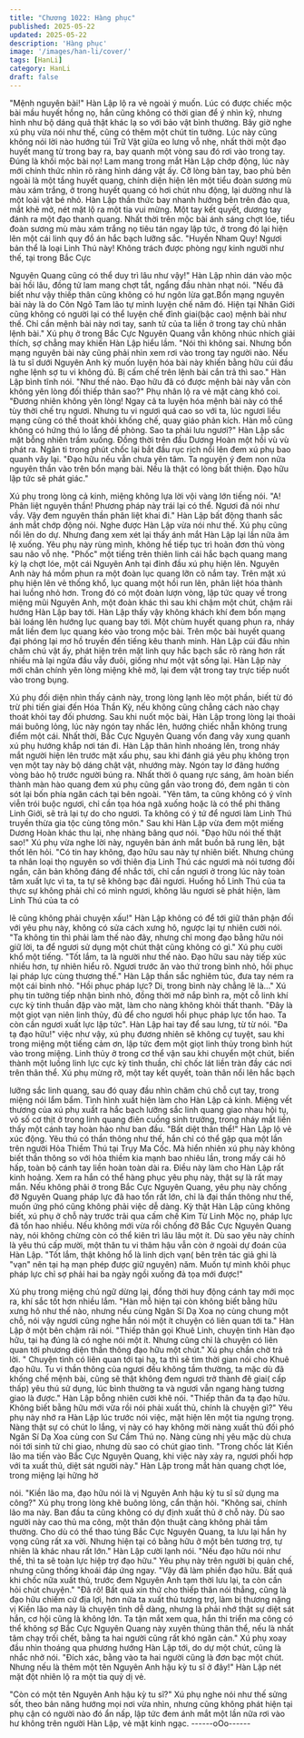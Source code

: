 ```yaml
---
title: "Chương 1022: Hàng phục"
published: 2025-05-22
updated: 2025-05-22
description: 'Hàng phục'
image: '/images/han-li/cover/'
tags: [HanLi]
category: HanLi
draft: false
---
```


"Mệnh nguyên bài!"
Hàn Lập lộ ra vẻ ngoài ý muốn.
Lúc có được chiếc mộc bài mầu huyết hồng nọ, hắn cũng không
có thời gian để ý nhìn kỹ, nhưng hình như bộ dáng quả thật khác
lạ so với bảo vật bình thường. Bây giờ nghe xú phụ vừa nói như
thế, cũng có thêm một chút tin tưởng.
Lúc này cũng không nói lời nào hướng túi Trữ Vật giữa eo lưng
vỗ nhẹ, nhất thời một đạo huyết mang từ trong bay ra, bay quanh
một vòng sau đó rơi vào trong tay.
Đúng là khối mộc bài nọ!
Lam mang trong mắt Hàn Lập chớp động, lúc này mới chính thức
nhìn rõ ràng hình dáng vật ấy.
Cỡ lòng bàn tay, bao phủ bên ngoài là một tầng huyết quang,
chính diện hiện lên một tiểu đoàn sương mù màu xám trắng, ở
trong huyết quang có hơi chút nhu động, lại dường như là một
loài vật bé nhỏ.
Hàn Lập thần thức bay nhanh hướng bên trên đảo qua, mắt khẽ
mở, nét mặt lộ ra một tia vui mừng. Một tay kết quyết, dương tay
đánh ra một đạo thanh quang.
Nhất thời trên mộc bài ánh sáng chợt lóe, tiểu đoàn sương mù
màu xám trắng nọ tiêu tán ngay lập tức, ở trong đó lại hiện lên
một cái linh quy đồ án hắc bạch lưỡng sắc.
"Huyền Nham Quy! Ngươi bản thể là loại Linh Thú này! Không
trách được phòng ngự kinh người như thế, tại trong Bắc Cực

Nguyên Quang cũng có thể duy trì lâu như vậy!"
Hàn Lập nhìn dán vào mộc bài hồi lâu, đồng tử lam mang chợt
tắt, ngẩng đầu nhàn nhạt nói.
"Nếu đã biết như vậy thiếp thân cũng không có hư ngôn lừa
gạt.Bổn mạng nguyên bài này là do Côn Ngô Tam lão tự mình
luyện chế năm đó. Hiện tại Nhân Giới cũng không có người lại có
thể luyện chế đỉnh giai(bậc cao) mệnh bài như thế. Chỉ cần mệnh
bài này nơi tay, sanh tử của ta liền ở trong tay chủ nhân lệnh bài."
Xú phụ ở trong Bắc Cực Nguyên Quang vẫn không nhúc nhích
giải thích, sợ chẳng may khiến Hàn Lập hiểu lầm.
"Nói thì không sai. Nhưng bổn mạng nguyên bài này cũng phải
nhìn xem rơi vào trong tay người nào. Nếu là tu sĩ dưới Nguyên
Anh kỳ muốn luyện hóa bài này khiến bằng hữu cúi đầu nghe lệnh
sợ tu vi không đủ. Bị cấm chế trên lệnh bài cắn trả thì sao."
Hàn Lập bình tĩnh nói.
"Như thế nào. Đạo hữu đã có được mệnh bài này vẫn còn không
yên lòng đối thiếp thân sao?"
Phụ nhân lộ ra vẻ mặt càng khó coi.
"Đương nhiên không yên lòng! Ngay cả ta luyện hóa mệnh bài
này có thể tùy thời chế trụ ngươi. Nhưng tu vi ngươi quá cao so
với ta, lúc ngươi liều mạng cũng có thể thoát khỏi khống chế,
quay giáo phản kích. Hàn mỗ cũng không có hứng thú lo lắng đề
phòng. Sao ta phải lưu ngươi?"
Hàn Lập sắc mặt bỗng nhiên trầm xuống. Đồng thời trên đầu
Dương Hoàn một hồi vù vù phát ra. Ngân ti trong phút chốc lại bắt
đầu rục rịch nổi lên đem xú phụ bao quanh vây lại.
"Đạo hữu nếu vẫn chưa yên tâm. Ta nguyện ý đem non nửa
nguyên thần vào trên bổn mạng bài. Nếu là thật có lòng bất thiện.
Đạo hữu lập tức sẽ phát giác."

Xú phụ trong lòng cả kinh, miệng không lựa lời vội vàng lớn tiếng
nói.
"A! Phân liệt nguyên thần! Phương pháp này trái lại có thể. Ngươi
đã nói như vầy. Vậy đem nguyên thần phân liệt khai đi."
Hàn Lập bất động thanh sắc ánh mắt chớp động nói.
Nghe được Hàn Lập vừa nói như thế. Xú phụ cũng nổi lên do dự.
Nhưng đang xem xét lại thấy ánh mắt Hàn Lập lại lần nữa âm lệ
xuống. Yêu phụ này rùng mình, không hề tiếp tục trì hoãn đơn thủ
vòng sau não vỗ nhẹ.
"Phốc" một tiếng trên thiên linh cái hắc bạch quang mang kỳ lạ
chợt lóe, một cái Nguyên Anh tại đỉnh đầu xú phụ hiện lên.
Nguyên Anh này há mồm phun ra một đoàn lục quang lỡn cõ nắm
tay.
Trên mặt xú phụ hiện lên vẻ thống khổ, lục quang một hồi run lên,
phân liệt hóa thành hai luồng nhỏ hơn.
Trong đó có một đoàn lượn vòng, lập tức quay về trong miệng
mũi Nguyên Anh, một đoàn khác thì sau khi chậm một chút, chậm
rãi hướng Hàn Lập bay tới.
Hàn Lập thấy vậy không khách khí đem bổn mạng bài loáng lên
hướng lục quang bay tới.
Một chùm huyết quang phun ra, nháy mắt liền đem lục quang kéo
vào trong mộc bài. Trên mộc bài huyết quang đại phóng lại mơ hồ
truyền đến tiếng kêu thanh minh.
Hàn Lập cúi đầu nhìn chăm chú vật ấy, phát hiện trên mặt linh quy
hắc bạch sắc rõ ràng hơn rất nhiều mà lại ngửa đầu vẫy đuôi,
giống như một vật sống lại.
Hàn Lập này mới chân chính yên lòng miệng khẽ mở, lại đem vật
trong tay trực tiếp nuốt vào trong bụng.

Xú phụ đối diện nhìn thấy cảnh này, trong lòng lạnh lẽo một phần,
biết từ đó trừ phi tiến giai đến Hóa Thần Kỳ, nếu không cũng
chẳng cách nào chạy thoát khỏi tay đối phương.
Sau khi nuốt mộc bài, Hàn Lập trong lòng lại thoải mái buông
lỏng, lúc này ngón tay nhấc lên, hướng chiếc nhẫn không trung
điểm một cái.
Nhất thời, Bắc Cực Nguyên Quang vốn đang vây xung quanh xú
phụ hướng khắp nơi tán đi.
Hàn Lập thân hình nhoáng lên, trong nháy mắt người hiện lên
trước mặt xấu phụ, sau khi đánh giá yêu phụ không trọn vẹn một
tay này bộ dáng chật vật, nhướng mày.
Ngón tay lơ đãng hướng vòng bảo hộ trước người búng ra.
Nhất thời ô quang rực sáng, âm hoàn biến thành màn hào quang
đem xú phụ cũng gắn vào trong đó, đem ngân ti còn sót lại bốn
phía ngăn cách tại bên ngoài.
"Yên tâm, ta cũng không có ý vĩnh viễn trói buộc ngươi, chỉ cần
tọa hóa ngã xuống hoặc là có thể phi thăng Linh Giới, sẽ trả lại tự
do cho ngươi. Ta không có ý tứ để ngươi làm Linh Thú truyền
thừa gia tộc cùng tông môn."
Sau khi Hàn Lập vừa đem một miếng Dương Hoàn khác thu lại,
nhẹ nhàng bâng quơ nói.
"Đạo hữu nói thế thật sao!"
Xú phụ vừa nghe lời này, nguyên bản ánh mắt buồn bã rung lên,
bật thốt lên hỏi.
"Có tin hay không, đạo hữu sau này tự nhiên biết. Nhưng chúng
ta nhân loại thọ nguyên so với thiên địa Linh Thú các ngươi mà
nói tương đối ngắn, căn bản không đáng để nhắc tới, chỉ cần
ngươi ở trong lúc này toàn tâm xuất lực vì ta, ta tự sẽ không bạc
đãi ngươi. Huống hồ Linh Thú của ta thực sự không phải chỉ có
mình ngươi, không lâu ngươi sẽ phát hiện, làm Linh Thú của ta có

lẽ cũng không phải chuyện xấu!"
Hàn Lập không có để tới giữ thân phận đối với yêu phụ này,
không có sửa cách xưng hô, ngược lại tự nhiên cười nói.
"Ta không tin thì phải làm thế nào đây, nhưng chỉ mong đạo bằng
hữu nói giữ lời, ta để ngươi sử dụng một chút
thật cũng không có gì."
Xú phụ cười khổ một tiếng.
"Tốt lắm, ta là người như thế nào. Đạo hữu sau này tiếp xúc nhiều
hơn, tự nhiên hiểu rõ. Ngươi trước ăn vào thứ trong bình nhỏ, hồi
phục lại pháp lực cùng thương thế."
Hàn Lập thần sắc nghiêm túc, đưa tay ném ra một cái bình nhỏ.
"Hồi phục pháp lực? Di, trong bình này chẳng lẽ là..."
Xú phụ tin tưởng tiếp nhận bình nhỏ, đồng thời mở nắp bình ra,
một cỗ linh khí cực kỳ tinh thuần đập vào mặt, làm cho nàng
không khỏi thất thanh.
"Đây là một giọt vạn niên linh thủy, đủ để cho ngươi hồi phục pháp
lực tổn hao. Ta còn cần ngươi xuất lực lập tức".
Hàn Lập hai tay để sau lưng, từ từ nói.
"Đa tạ đạo hữu!"
việc như vậy, xú phụ đương nhiên sẽ không cự tuyệt, sau khi
trong miệng một tiếng cảm ơn, lập tức đem một giọt linh thủy
trong bình hút vào trong miệng.
Linh thủy ở trong cơ thể vận sau khi chuyển một chút, biến thành
một luồng linh lực cực kỳ tinh thuần, chỉ chốc lát liền tràn đầy các
nơi trên thân thể.
Xú phụ mừng rỡ, một tay kết quyết, toàn thân nổi lên hắc bạch

lưỡng sắc linh quang, sau đó quay đầu nhìn chăm chú chỗ cụt
tay, trong miệng nói lẩm bẩm.
Tình hình xuất hiện làm cho Hàn Lập cả kinh.
Miệng vết thương của xú phụ xuất ra hắc bạch lưỡng sắc linh
quang giao nhau hội tụ, vô số cơ thịt ở trong linh quang điên
cuồng sinh trưởng, trong nháy mắt liền thấy một cánh tay hoàn
hảo như ban đầu.
"Bất diệt thân thể!"
Hàn Lập lộ vẻ xúc động.
Yêu thú có thần thông như thế, hắn chỉ có thể gặp qua một lần
trên người Hỏa Thiềm Thú tại Trụy Ma Cốc. Mà hiển nhiên xú phụ
này không biết thần thông so với hỏa thiềm kia mạnh bao nhiêu
lần, trong mấy cái hô hấp, toàn bộ cánh tay liền hoàn toàn dài ra.
Điều này làm cho Hàn Lập rất kinh hoảng.
Xem ra hắn có thể hàng phục yêu phụ này, thật sự là rất may
mắn.
Nếu không phải ở trong Bắc Cực Nguyên Quang, yêu phụ này
chống đỡ Nguyên Quang pháp lực đã hao tổn rất lớn, chỉ là đại
thần thông như thế, muốn ứng phó cũng không phải việc dễ dàng.
Kỳ thật Hàn Lập cũng không biết, xú phụ ở chỗ này trước trải qua
cấm chế Kim Từ Linh Mộc nọ, pháp lực đã tổn hao nhiều. Nếu
không mới vừa rồi chống đỡ Bắc Cực Nguyên Quang này, nói
không chừng còn có thể kiên trì lâu lâu một ít.
Dù sao yêu này chính là yêu thú cấp mười, một thân tu vi thâm
hậu vẫn còn ở ngoài dự đoán của Hàn Lập.
"Tốt lắm, thật không hổ là linh dịch vạn( bên trên tác giả ghi là
"vạn" nên tại hạ mạn phép được giữ nguyên) năm. Muốn tự mình
khôi phục pháp lực chỉ sợ phải hai ba ngày ngồi xuống đả tọa mới
được!"

Xú phụ trong miệng chú ngữ dừng lại, đồng thời huy động cánh
tay mới mọc ra, khí sắc tốt hơn nhiều lắm.
"Hàn mỗ hiện tại còn không biết bằng hữu xưng hô như thế nào,
nhưng nếu cùng Ngân Sí Dạ Xoa nọ cùng chung một chỗ, nói vậy
ngươi cũng nghe hắn nói một ít chuyện có liên quan tới ta."
Hàn Lập ở một bên chậm rãi nói.
"Thiếp thân gọi Khuê Linh, chuyện tình Hàn đạo hữu, tại hạ đúng
là có nghe nói một ít. Nhưng cũng chỉ là chuyện có liên quan tới
phương diện thần thông đạo hữu một chút."
Xú phụ chần chờ trả lời.
" Chuyện tình có liên quan tới tại hạ, ta thì sẽ tìm thời gian nói cho
Khuê đạo hữu. Tu vi thần thông của ngươi đều không tầm thường,
ta mặc dù đã khống chế mệnh bài, cũng sẽ thật không đem ngươi
trở thành đê giai( cấp thấp) yêu thú sử dụng, lúc bình thường ta
và ngươi vẫn ngang hàng tương giao là được."
Hàn Lập bỗng nhiên cười khẽ nói.
"Thiếp thân đa tạ đạo hữu. Không biết bằng hữu mới vừa rồi nói
phải xuất thủ, chính là chuyện gì?"
Yêu phụ này nhớ ra Hàn Lập lúc trước nói việc, mặt hiện lên một
tia ngưng trọng.
Nàng thật sự có chút lo lắng, vị này có hay không mời nàng xuất
thủ đối phó Ngân Sí Dạ Xoa cùng con Sư Cầm Thú nọ. Nàng
cùng nhị yêu mặc dù chưa nói tới sinh tử chi giao, nhưng dù sao
có chút giao tình.
"Trong chốc lát Kiền lão ma tiến vào Bắc Cực Nguyên Quang, khi
việc này xảy ra, ngươi phối hợp với ta xuất thủ, diệt sát người
này."
Hàn Lập trong mắt hàn quang chợt lóe, trong miệng lại hững hờ

nói.
"Kiền lão ma, đạo hữu nói là vị Nguyên Anh hậu kỳ tu sĩ sử dụng
ma công?"
Xú phụ trong lòng khẽ buông lỏng, cẩn thận hỏi.
"Không sai, chính lão ma này. Ban đầu ta cũng không có dự định
xuất thủ ở chỗ này. Dù sao người này cao thủ ma công, một thân
độn thuật càng không phải tầm thường. Cho dù có thể thao túng
Bắc Cực Nguyên Quang, ta lưu lại hắn hy vọng cũng rất xa vời.
Nhưng hiện tại có bằng hữu ở một bên tương trợ, tự nhiên là khác
nhau rất lớn."
Hàn Lập cười lạnh nói.
"Nếu đạo hữu nói như thế, thì ta sẽ toàn lực hiệp trợ đạo hữu."
Yêu phụ này trên người bị quản chế, nhưng cũng thống khoái đáp
ứng ngay.
"Vậy đã làm phiền đạo hữu. Bất quá khi chốc nữa xuất thủ, trước
đem Nguyên Anh tạm thời lưu lại, ta còn cần hỏi chút chuyện."
"Đã rõ! Bất quá xin thứ cho thiếp thân nói thẳng, cũng là đạo hữu
chiếm cứ địa lợi, hơn nữa ta xuất thủ tương trợ, làm bị thương
nặng vị Kiền lão ma này là chuyện tình dễ dàng, nhưng là phải
nhớ thật sự diệt sát hắn, cơ hội cũng là không lớn. Ta tận mắt xem
qua, hắn thi triển ma công có thể không sợ Bắc Cực Nguyên
Quang này xuyên thủng thân thể, nếu là nhất tâm chạy trối chết,
bằng ta hai người cũng rất khó ngăn cản."
Xú phụ xoay đầu nhìn thoáng qua phương hướng Hàn Lập tới, do
dự một chút, cũng là nhắc nhở nói.
"Đích xác, bằng vào ta hai người cũng là đơn bạc một chút.
Nhưng nếu là thêm một tên Nguyên Anh hậu kỳ tu sĩ ở đây!"
Hàn Lập nét mặt đột nhiên lộ ra một tia quỷ dị vẻ.

"Còn có một tên Nguyên Anh hậu kỳ tu sĩ?"
Xú phụ nghe nói như thế sửng sốt, theo bản năng hướng mọi nơi
vừa nhìn, nhưng cũng không phát hiện tại phụ cận có người nào
đó ẩn nấp, lập tức đem ánh mắt một lần nữa rơi vào hư không
trên người Hàn Lập, vẻ mặt kinh ngạc.
------oOo------
